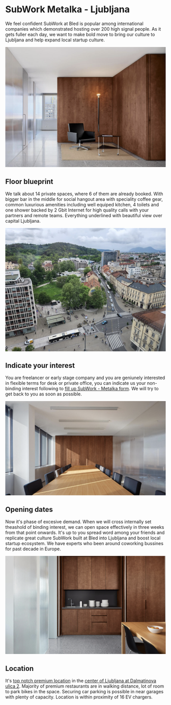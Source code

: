 # SubWork Metalka - Ljubljana

We feel confident SubWork at Bled is popular among international companies which demonstrated hosting over 200 high signal people. As it gets fuller each day, we want to make bold move to bring our culture to Ljubljana and help expand local startup culture.

![img](./pics/metalka/metalka_lobby.png)

Floor blueprint
---
We talk about 14 private spaces, where 6 of them are already booked. With bigger bar in the middle for social hangout area with speciality coffee gear, common luxurious amenities including well equiped kitchen, 4 toilets and one shower backed by 2 Gbit Internet for high quality calls with your partners and remote teams. Everything underlined with beautiful view over capital Ljubljana.

![img](./pics/metalka/metalka_tivoli_park_view.png)

Indicate your interest
---
You are freelancer or early stage company and you are geniunely interested in flexible terms for desk or private office, you can indicate us your non-binding interest following to [fill up SubWork - Metalka form](https://form.subwork.xyz/metalka). We will try to get back to you as soon as possible. 

![img](./pics/metalka/metalka_meeting_room.png)

Opening dates
---
Now it's phase of excesive demand. When we will cross internally set theashold of binding interest, we can open space effectively in three weeks from that point onwards. It's up to you spread word among your friends and replicate great culture SubWork built at Bled into Ljubljana and boost local startup ecosystem. We have experts who been around coworking bussines for past decade in Europe.

![img](./pics/metalka/metalka_kitchen.png)

Location
---
It's [top notch premium location](https://maps.app.goo.gl/CNQXKvvEhyKPP68F9) in the [center of Ljubljana at Dalmatinova ulica 2](https://architectuul.com/architecture/metalka). Majority of premium restaurants are in walking distance, lot of room to park bikes in the space. Securing car parking is possible in near garages with plenty of capacity. Location is within proximity of 16 EV chargers. 